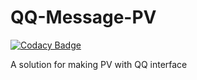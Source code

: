 # QQ-Message-PV

[![Codacy Badge](https://api.codacy.com/project/badge/Grade/dd2d374ef79c4245a287562ae2975d80)](https://app.codacy.com/manual/tianyi/QQ-Message-PV?utm_source=github.com&utm_medium=referral&utm_content=VocaloidLuoTianyi/QQ-Message-PV&utm_campaign=Badge_Grade_Dashboard)

A solution for making PV with QQ interface
